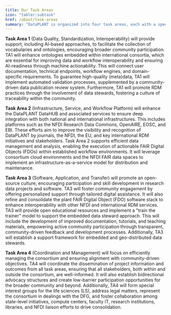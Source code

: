 ```yaml
---
title: Our Task Areas
icon: "tabler:subtask"
href: /about/task-areas
summary: "DataPLANT is organized into four task areas, each with a specific focus and set of objectives."
---
```


**Task Area 1** (Data Quality, Standardization, Interoperability) will provide support, including AI-based approaches, to facilitate the collection of vocabularies and ontologies, encouraging broader community participation.
TA1 will enhance ontologies embedded within international consortia, which are essential for improving data and workflow interoperability and ensuring AI-readiness through machine actionability. 
This will connect user documentation, technical endpoints, workflow engines, and domain-specific requirements. 
To guarantee high-quality (meta)data, TA1 will implement automated validation processes, supplemented by a community-driven data publication review system. 
Furthermore, TA1 will promote RDM practices through the involvement of data stewards, fostering a culture of traceability within the community.

**Task Area 2** (Infrastructure, Service, and Workflow Platform) will enhance the DataPLANT DataHUB and associated services to ensure deep integration with both national and international infrastructures. 
This includes platforms such as the NFDI Research Data Commons, OpenAIRE, EOSC, and EBI. 
These efforts aim to improve the visibility and recognition of DataPLANT by journals, the NFDI, the EU, and key international RDM initiatives and stakeholders. 
Task Area 2 supports efficient data management and analysis, enabling the execution of actionable FAIR Digital Objects (FDOs) within established workflow environments. 
It will leverage consortium cloud environments and the NFDI FAIR data spaces to implement an infrastructure-as-a-service model for distribution and maintenance.

**Task Area 3** (Software, Application, and Transfer) will promote an open-source culture, encouraging participation and skill development in research data projects and software. 
TA3 will foster community engagement by offering personalized support through tailored digital assistance. 
It will also refine and consolidate the plant FAIR Digital Object (FDO) software stack to enhance interoperability with other NFDI and international RDM services. 
TA3 will provide open educational resources and implement a "train the trainer" model to support the embedded data steward approach. 
This will include the development of improved documentation, tutorials, and teaching materials, empowering active community participation through transparent, community-driven feedback and development processes. 
Additionally, TA3 will establish a support framework for embedded and geo-distributed data stewards.

**Task Area 4** (Coordination and Management) will focus on efficiently managing the consortium and ensuring alignment with community-driven objectives. 
TA4 will coordinate the dissemination of project information and outcomes from all task areas, ensuring that all stakeholders, both within and outside the consortium, are well-informed. 
It will also establish bidirectional advocacy structures and create low-barrier participation opportunities for the broader community and beyond. 
Additionally, TA4 will form special interest groups for the life sciences (LS), address legal matters, represent the consortium in dealings with the DFG, and foster collaboration among state-level initiatives, compute centers, faculty IT, research institutions, libraries, and NFDI liaison efforts to drive consolidation.